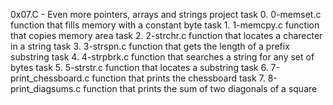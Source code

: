 0x07.C - Even more pointers, arrays and strings project
task 0. 0-memset.c function that fills memory with a constant byte
task 1. 1-memcpy.c function that copies memory area
task 2. 2-strchr.c function that locates a charecter in a string
task 3. 3-strspn.c function that gets the length of a prefix substring
task 4. 4-strpbrk.c function that searches a string for any set of bytes
task 5. 5-strstr.c function that locates a substring
task 6. 7-print_chessboard.c function that prints the chessboard
task 7. 8-print_diagsums.c function that prints the sum of two diagonals of a square
